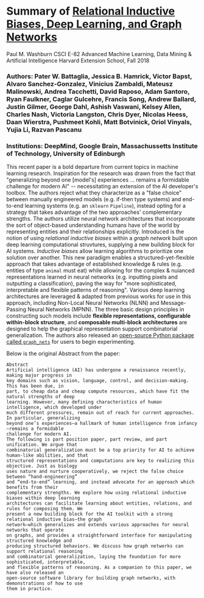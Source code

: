 # Summary of [Relational Inductive Biases, Deep Learning, and Graph Networks](https://arxiv.org/pdf/1806.01261.pdf)

Paul M. Washburn
CSCI E-82 Advanced Machine Learning, Data Mining & Artificial Intelligence
Harvard Extension School, Fall 2018

### Authors:  Pater W. Battaglia, Jessica B. Hamrick, Victor Bapst, Alvaro Sanchez-Gonzalez, Vinicius Zambaldi, Mateusz Malinowski, Andrea Tacchetti, David Raposo, Adam Santoro, Ryan Faulkner, Caglar Gulcehre, Francis Song, Andrew Ballard, Justin Gilmer, George Dahl, Ashish Vaswani, Kelsey Allen, Charles Nash, Victoria Langston, Chris Dyer, Nicolas Heess, Daan Wierstra, Pushmeet Kohli, Matt Botvinick, Oriol Vinyals, Yujia Li, Razvan Pascanu

### Institutions:  DeepMind, Google Brain, Massachussetts Institute of Technology, University of Edinburgh

This recent paper is a bold departure from current topics in machine learning research.  Inspiration for the research was drawn from the fact that "generalizing beyond one [model's] experiences ... remains a formidable challenge for modern AI" -- necessitating an extension of the AI developer's toolbox.  The authors reject what they characterize as a "false choice" between manually engineered models (e.g. if-then type systems) and end-to-end learning systems (e.g. an `sklearn` `Pipeline`), instead opting for a strategy that takes advantage of the two approaches' complementary strengths.  The authors utilize neural network architectures that incorporate the sort of object-based understanding humans have of the world by representing entities and their relationships explicitly.  Introduced is the notion of using *relational inductive biases* within a *graph network* built upon deep learning computational struvtures, supplying a new building block for AI systems.  *Inductive biases* allow learning algorithms to prioritize one solution over another.  This new paradigm enables a structured-yet-flexible approach that takes advantage of established knowledge & rules (e.g. entities of type `animal` must eat) while allowing for the complex & nuianced representations learned in neural networks (e.g. inputting pixels and outputting a classification), paving the way for "more sophisticated, interpretable and flexible patterns of reasoning".  Various deep learning architectures are leveraged & adapted from previous works for use in this approach, including Non-Local Neural Networks (NLNN) and Message-Passing Neural Networks (MPNN).  The three basic design principles in constructing such models include **flexible representations, configurable within-block structure**, and **composable multi-block architectures** are designed to help the graphical representation support combinatorial generalization.  The authors also released an [open-source Python package called `graph_nets`](https://github.com/deepmind/graph_nets) for users to begin experimenting.

Below is the original Abstract from the paper:

```
Abstract
Artificial intelligence (AI) has undergone a renaissance recently, making major progress in
key domains such as vision, language, control, and decision-making. This has been due, in
part, to cheap data and cheap compute resources, which have fit the natural strengths of deep
learning. However, many defining characteristics of human intelligence, which developed under
much different pressures, remain out of reach for current approaches. In particular, generalizing
beyond one’s experiences—a hallmark of human intelligence from infancy—remains a formidable
challenge for modern AI.
The following is part position paper, part review, and part unification. We argue that
combinatorial generalization must be a top priority for AI to achieve human-like abilities, and that
structured representations and computations are key to realizing this objective. Just as biology
uses nature and nurture cooperatively, we reject the false choice between “hand-engineering”
and “end-to-end” learning, and instead advocate for an approach which benefits from their
complementary strengths. We explore how using relational inductive biases within deep learning
architectures can facilitate learning about entities, relations, and rules for composing them. We
present a new building block for the AI toolkit with a strong relational inductive bias—the graph
network—which generalizes and extends various approaches for neural networks that operate
on graphs, and provides a straightforward interface for manipulating structured knowledge and
producing structured behaviors. We discuss how graph networks can support relational reasoning
and combinatorial generalization, laying the foundation for more sophisticated, interpretable,
and flexible patterns of reasoning. As a companion to this paper, we have also released an
open-source software library for building graph networks, with demonstrations of how to use
them in practice.
```
